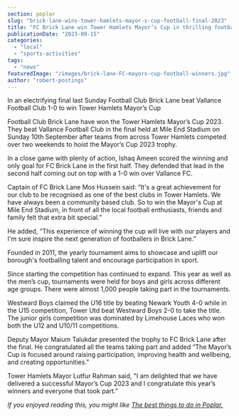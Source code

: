 ```yaml
---
section: poplar
slug: "brick-lane-wins-tower-hamlets-mayor-s-cup-football-final-2023"
title: "FC Brick Lane win Tower Hamlets Mayor’s Cup in thrilling football match"
publicationDate: "2023-09-15"
categories: 
  - "local"
  - "sports-activities"
tags: 
  - "news"
featuredImage: "/images/brick-lane-FC-mayors-cup-football-winners.jpg"
author: "robert-postings"
---
```


In an electrifying final last Sunday Football Club Brick Lane beat Vallance Football Club 1-0 to win Tower Hamlets Mayor’s Cup

Football Club Brick Lane have won the Tower Hamlets Mayor’s Cup 2023. They beat Vallance Football Club in the final held at Mile End Stadium on Sunday 10th September after teams from across Tower Hamlets competed over two weekends to hoist the Mayor’s Cup 2023 trophy. 

In a close game with plenty of action, Ishaq Ameen scored the winning and only goal for FC Brick Lane in the first half. They defended that lead in the second half coming out on top with a 1-0 win over Vallance FC. 

Captain of FC Brick Lane Mos Hussein said: “It's a great achievement for our club to be recognised as one of the best clubs in Tower Hamlets. We have always been a community based club. So to win the Mayor's Cup at Mile End Stadium, in front of all the local football enthusiasts, friends and family felt that extra bit special.”

He added, “This experience of winning the cup will live with our players and I'm sure inspire the next generation of footballers in Brick Lane.”

Founded in 2011, the yearly tournament aims to showcase and uplift our borough's footballing talent and encourage participation in sport. 

Since starting the competition has continued to expand. This year as well as the men’s cup, tournaments were held for boys and girls across different age groups. There were almost 1,000 people taking part in the tournaments.

Westward Boys claimed the U16 title by beating Newark Youth 4-0 while in the U15 competition, Tower Utd beat Westward Boys 2-0 to take the title. The junior girls competition was dominated by Limehouse Laces who won both the U12 and U10/11 competitions. 

Deputy Mayor Maium Talukdar presented the trophy to FC Brick Lane after the final. He congratulated all the teams taking part and added “The Mayor’s Cup is focused around raising participation, improving health and wellbeing, and creating opportunities.”

Tower Hamlets Mayor Lutfur Rahman said, "I am delighted that we have delivered a successful Mayor’s Cup 2023 and I congratulate this year’s winners and everyone that took part.”

_If you enjoyed reading this, you might like [The best things to do in Poplar.](https://poplarlondon.co.uk/best-things-to-do-in-poplar/)_
